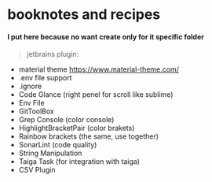 # booknotes and recipes



#### I put here because no want create only for it specific folder
> jetbrains plugin:
- material theme https://www.material-theme.com/
- .env file support
- .ignore
- Code Glance  (right penel for scroll like sublime)
- Env File
- GitToolBox
- Grep Console (color console)
- HighlightBracketPair (color brakets)
- Rainbow brackets (the same, use together)
- SonarLint (code quality)
- String Manipulation
- Taiga Task (for integration with taiga)
- CSV Plugin
